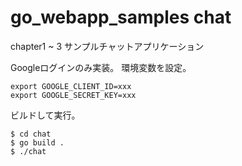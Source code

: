 # go_webapp_samples chat
chapter1 ~ 3
サンプルチャットアプリケーション

Googleログインのみ実装。
環境変数を設定。

```
export GOOGLE_CLIENT_ID=xxx
export GOOGLE_SECRET_KEY=xxx
```

ビルドして実行。

```
$ cd chat
$ go build .
$ ./chat
```
